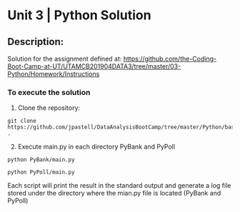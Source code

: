 # Unit 3 | Python Solution

## Description:

Solution for the assignment defined at:  https://github.com/the-Coding-Boot-Camp-at-UT/UTAMCB201904DATA3/tree/master/03-Python/Homework/Instructions

### To execute the solution


1. Clone the repository:

```
git clone https://github.com/jpastell/DataAnalysisBootCamp/tree/master/Python/basics .
```

2. Execute main.py in each directory PyBank and PyPoll

```
python PyBank/main.py

python PyPoll/main.py
```

Each script will print the result in the standard output and generate a log file stored under the directory where the mian.py file is located (PyBank and PyPoll)





